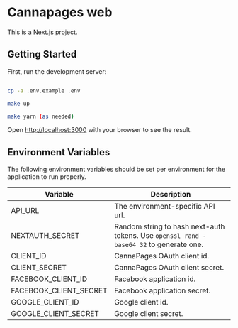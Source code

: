 # Cannapages web

This is a [Next.js](https://nextjs.org/) project.

## Getting Started

First, run the development server:

```bash

cp -a .env.example .env

make up

make yarn (as needed)
```

Open [http://localhost:3000](http://localhost:3000) with your browser to see the result.

## Environment Variables

The following environment variables should be set per environment for the application
to run properly.

| Variable               | Description                                                                            |
| ---------------------- | -------------------------------------------------------------------------------------- |
| API_URL                | The environment-specific API url.                                                      |
| NEXTAUTH_SECRET        | Random string to hash next-auth tokens. Use `openssl rand -base64 32` to generate one. |
| CLIENT_ID              | CannaPages OAuth client id.                                                            |
| CLIENT_SECRET          | CannaPages OAuth client secret.                                                        |
| FACEBOOK_CLIENT_ID     | Facebook application id.                                                               |
| FACEBOOK_CLIENT_SECRET | Facebook application secret.                                                           |
| GOOGLE_CLIENT_ID       | Google client id.                                                                      |
| GOOGLE_CLIENT_SECRET   | Google client secret.                                                                  |
